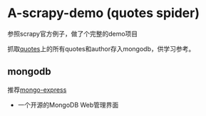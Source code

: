 # **A-scrapy-demo (quotes spider)**

参照scrapy官方例子，做了个完整的demo项目

抓取[quotes](http://quotes.toscrape.com/)上的所有quotes和author存入mongodb，供学习参考。

## mongodb

推荐[mongo-express](https://github.com/mongo-express/mongo-express)
- 一个开源的MongoDB Web管理界面
